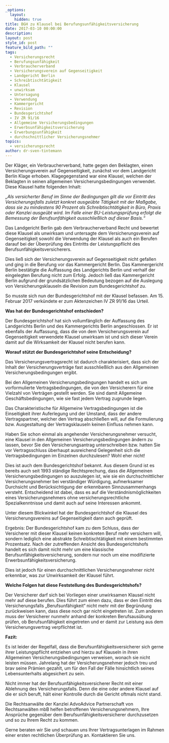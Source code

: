 ```yaml
---
_options:
  layout:
    hidden: true
title: BGH zu Klausel bei Berufungsunfähigkeitsversicherung
date: 2017-03-10 00:00:00
description:
layout: post
style_id: post
feature_bild_path: ""
tags:
  - Versicherungsrecht
  - Berufungsunfähigkeit
  - Verbraucherverband
  - Versicherungsverein auf Gegenseitigkeit
  - Landgericht Berlin
  - Schreibtischtätigkeit
  - Klausel
  - unwirksam
  - Untersagung
  - Verwendung
  - Kammergericht
  - Revision
  - Bundesgerichtshof
  - IV ZR 91/16
  - Allgemeine Versicherungsbedingungen
  - Erwerbsunfähigkeitsversicherung
  - Erwerbungsunfähigkeit
  - durchschnittlicher Versicherungsnehmer
topics:
  - versicherungsrecht
author: dr-sven-tintemann
---
```



Der Kläger, ein Verbraucherverband, hatte gegen den Beklagten, einen Versicherungsverein auf Gegenseitigkeit, zunächst vor dem Landgericht Berlin Klage erhoben. Klagegegenstand war eine Klausel, welchen der Beklagten in seinen allgemeinen Versicherungsbedingungen verwendet. Diese Klausel hatte folgenden Inhalt:

*„Als versicherter Beruf im Sinne der Bedingungen gilt die vor Eintritt des Versicherungsfalls zuletzt konkret ausgeübte Tätigkeit mit der Maßgabe, dass sie zu mindestens 90 Prozent als Schreibtischtätigkeit in Büro, Praxis oder Kanzlei ausgeübt wird. Im Falle einer BU-Leistungsprüfung erfolgt die Bemessung der Berufsunfähigkeit ausschließlich auf dieser Basis.“*

Das Landgericht Berlin gab dem Verbraucherverband Recht und bewertet diese Klausel als unwirksam und untersagte dem Versicherungsverein auf Gegenseitigkeit sowohl die Verwendung der Klausel als auch ein Berufen darauf bei der Überprüfung des Eintritts der Leistungspflicht des Berufsunfähigkeitsversicherers.

Dies ließ sich der Versicherungsverein auf Gegenseitigkeit nicht gefallen und ging in die Berufung vor das Kammergericht Berlin. Das Kammergericht Berlin bestätigte die Auffassung des Landgerichts Berlin und verhalf der eingelegten Berufung nicht zum Erfolg. Jedoch ließ das Kammergericht Berlin aufgrund der grundsätzlichen Bedeutung bezogen auf die Auslegung von Versicherungsklauseln die Revision zum Bundesgerichtshof zu.

So musste sich nun der Bundesgerichtshof mit der Klausel befassen. Am 15. Februar 2017 verkündete er zum Aktenzeichen IV ZR 91/16 das Urteil.

**Was hat der Bundesgerichtshof entschieden?**

Der Bundesgerichtshof hat sich vollumfänglich der Auffassung des Landgerichts Berlin und des Kammergerichts Berlin angeschlossen. Er ist ebenfalls der Auffassung, dass die von dem Versicherungsverein auf Gegenseitigkeit verwendete Klausel unwirksam ist und sich dieser Verein damit auf die Wirksamkeit der Klausel nicht berufen kann.

**Worauf stützt der Bundesgerichtshof seine Entscheidung?**

Das Versicherungsvertragsrecht ist dadurch charakterisiert, dass sich der Inhalt der Versicherungsverträge fast ausschließlich aus den Allgemeinen Versicherungsbedingungen ergibt.

Bei den Allgemeinen Versicherungsbedingungen handelt es sich um vorformulierte Vertragsbedingungen, die von den Versicherern für eine Vielzahl von Verträgen gestellt werden. Sie sind damit Allgemeine Geschäftsbedingungen, wie sie fast jedem Vertrag zugrunde liegen.

Das Charakteristische für Allgemeine Vertragsbedingungen ist die Einseitigkeit ihrer Auferlegung und der Umstand, dass der andere Vertragspartner, welcher den Vertrag abschließen will, auf die Formulierung bzw. Ausgestaltung der Vertragsklauseln keinen Einfluss nehmen kann.

Haben Sie schon einmal als angehender Versicherungsnehmer versucht, eine Klausel in den Allgemeinen Versicherungsbedingungen ändern zu lassen, bevor Sie den Versicherungsantrag unterschreiben bzw. hatten Sie vor Vertragsschluss überhaupt ausreichend Gelegenheit sich die Vertragsbedingungen im Einzelnen durchzulesen? Wohl eher nicht!

Dies ist auch dem Bundesgerichtshof bekannt. Aus diesem Grund ist es bereits auch seit 1993 ständige Rechtsprechung, dass die Allgemeinen Versicherungsbedingungen so auszulegen ist, wie sie ein durchschnittlicher Versicherungsnehmer bei verständiger Würdigung, aufmerksamer Durchsicht und Berücksichtigung der erkennbaren Sinnzusammenhangs versteht. Entscheidend ist dabei, dass es auf die Verständnismöglichkeiten eines Versicherungsnehmers ohne versicherungsrechtliche Spezialkenntnisse und damit auch auf seine Interessen ankommt.

Unter diesem Blickwinkel hat der Bundesgerichtshof die Klausel des Versicherungsvereins auf Gegenseitigkeit dann auch geprüft.

Ergebnis: Der Bundesgerichtshof kam zu dem Schluss, dass der Versicherer mit dieser Klausel keinen konkreten Beruf mehr versichern will, sondern lediglich eine abstrakte Schreibtischtätigkeit mit einem bestimmten Prozentsatz. Nach der zutreffenden Ansicht des Bundesgerichtshofs handelt es sich damit nicht mehr um eine klassische Berufsunfähigkeitsversicherung, sondern nur noch um eine modifizierte Erwerbsunfähigkeitsversicherung.

Dies ist jedoch für einen durchschnittlichen Versicherungsnehmer nicht erkennbar, was zur Unwirksamkeit der Klausel führt.

**Welche Folgen hat diese Feststellung des Bundesgerichtshofs?**

Der Versicherer darf sich bei Vorliegen einer unwirksamen Klausel nicht mehr auf diese berufen. Dies führt zum einen dazu, dass er den Eintritt des Versicherungsfalls „Berufsunfähigkeit“ nicht mehr mit der Begründung zurückweisen kann, dass diese noch gar nicht eingetreten ist. Zum anderen muss der Versicherer nunmehr anhand der konkreten Berufsausübung prüfen, ob Berufsunfähigkeit eingetreten und er damit zur Leistung aus dem Versicherungsvertrag verpflichtet ist.

**Fazit:**

Es ist leider der Regelfall, dass die Berufsunfähigkeitsversicherer sich gerne ihrer Leistungspflicht entziehen und hierzu auf Klauseln in ihren Allgemeinen Versicherungsbedingungen verweisen, wonach sie nicht leisten müssen. Jahrelang hat der Versicherungsnehmer jedoch treu und brav seine Prämien gezahlt, um für den Fall der Fälle hinsichtlich seines Lebensunterhalts abgesichert zu sein.

Nicht immer hat der Berufsunfähigkeitsversicherer Recht mit einer Ablehnung des Versicherungsfalls. Denn die eine oder andere Klausel auf die er sich beruft, hält einer Kontrolle durch die Gericht oftmals nicht stand.

Die Rechtsanwälte der Kanzlei AdvoAdvice Partnerschaft von Rechtsanwälten mbB helfen betroffenen Versicherungsnehmern, Ihre Ansprüche gegenüber dem Berufsunfähigkeitsversicherer durchzusetzen und so zu Ihrem Recht zu kommen.

Gerne beraten wir Sie und schauen uns Ihrer Vertragsunterlagen im Rahmen einer ersten rechtlichen Überprüfung an. Kontaktieren Sie uns.
